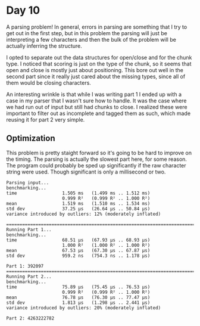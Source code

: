 # Day 10

A parsing problem!  In general, errors in parsing are something that I try to get out in the first step, but in this problem the parsing will just be interpreting a few characters and then the bulk of the problem will be actually inferring the structure.

I opted to separate out the data structures for open/close and for the chunk type.  I noticed that scoring is just on the type of the chunk, so it seems that open and close is mostly just about positioning.  This bore out well in the second part since it really just cared about the missing types, since all of them would be closing characters.

An interesting wrinkle is that while I was writing part 1 I ended up with a case in my parser that I wasn't sure how to handle.  It was the case where we had run out of input but still had chunks to close.  I realized these were important to filter out as incomplete and tagged them as such, which made reusing it for part 2 very simple.

## Optimization

This problem is pretty staight forward so it's going to be hard to improve on the timing.  The parsing is actually the slowest part here, for some reason.  The program could probably be sped up significantly if the raw character string were used.  Though significant is only a millisecond or two.

```
Parsing input...
benchmarking...
time                 1.505 ms   (1.499 ms .. 1.512 ms)
                     0.999 R²   (0.999 R² .. 1.000 R²)
mean                 1.519 ms   (1.510 ms .. 1.534 ms)
std dev              37.25 μs   (26.64 μs .. 50.84 μs)
variance introduced by outliers: 12% (moderately inflated)

================================================================================
Running Part 1...
benchmarking...
time                 68.51 μs   (67.93 μs .. 68.93 μs)
                     1.000 R²   (1.000 R² .. 1.000 R²)
mean                 67.53 μs   (67.30 μs .. 67.87 μs)
std dev              959.2 ns   (754.3 ns .. 1.178 μs)

Part 1: 392097
================================================================================
Running Part 2...
benchmarking...
time                 75.89 μs   (75.45 μs .. 76.53 μs)
                     0.999 R²   (0.999 R² .. 1.000 R²)
mean                 76.78 μs   (76.30 μs .. 77.47 μs)
std dev              1.813 μs   (1.298 μs .. 2.441 μs)
variance introduced by outliers: 20% (moderately inflated)

Part 2: 4263222782
```
